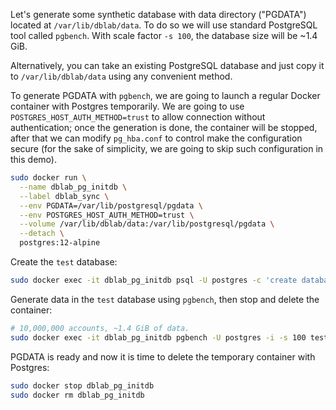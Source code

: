 Let's generate some synthetic database with data directory ("PGDATA") located at `/var/lib/dblab/data`. To do so we will use standard PostgreSQL tool called `pgbench`. With scale factor `-s 100`, the database size will be ~1.4 GiB.

Alternatively, you can take an existing PostgreSQL database and just copy it to `/var/lib/dblab/data` using any convenient method.

To generate PGDATA with `pgbench`, we are going to launch a regular Docker container with Postgres temporarily. We are going to use `POSTGRES_HOST_AUTH_METHOD=trust` to allow connection without authentication; once the generation is done, the container will be stopped, after that we can modify `pg_hba.conf` to control make the configuration secure (for the sake of simplicity, we are going to skip such configuration in this demo).

```bash
sudo docker run \
  --name dblab_pg_initdb \
  --label dblab_sync \
  --env PGDATA=/var/lib/postgresql/pgdata \
  --env POSTGRES_HOST_AUTH_METHOD=trust \
  --volume /var/lib/dblab/data:/var/lib/postgresql/pgdata \
  --detach \
  postgres:12-alpine
```

Create the `test` database:
```bash
sudo docker exec -it dblab_pg_initdb psql -U postgres -c 'create database test'
```

Generate data in the `test` database using `pgbench`, then stop and delete the container:
```bash
# 10,000,000 accounts, ~1.4 GiB of data.
sudo docker exec -it dblab_pg_initdb pgbench -U postgres -i -s 100 test
```

PGDATA is ready and now it is time to delete the temporary container with Postgres:
```bash
sudo docker stop dblab_pg_initdb
sudo docker rm dblab_pg_initdb
```
